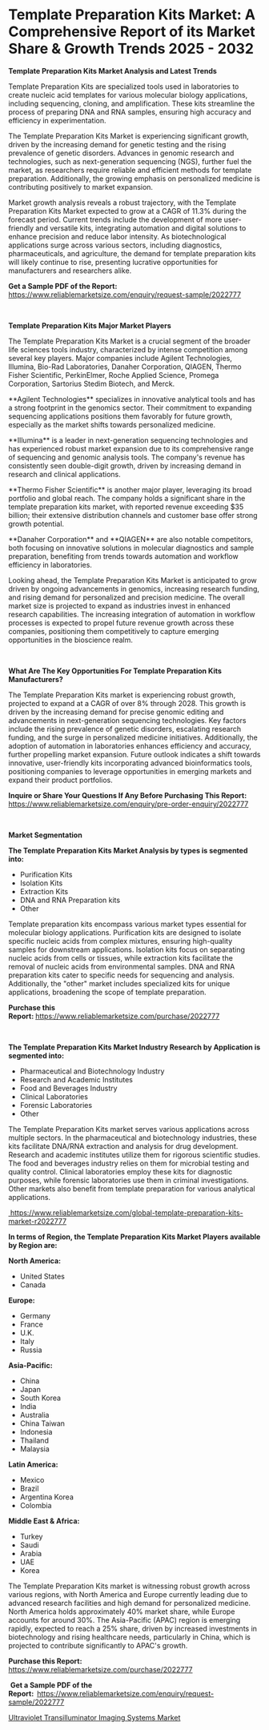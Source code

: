 <p><h1>Template Preparation Kits Market: A Comprehensive Report of its Market Share & Growth Trends 2025 - 2032</h1></p><p><strong>Template Preparation Kits Market Analysis and Latest Trends</strong></p>
<p><p>Template Preparation Kits are specialized tools used in laboratories to create nucleic acid templates for various molecular biology applications, including sequencing, cloning, and amplification. These kits streamline the process of preparing DNA and RNA samples, ensuring high accuracy and efficiency in experimentation.</p><p>The Template Preparation Kits Market is experiencing significant growth, driven by the increasing demand for genetic testing and the rising prevalence of genetic disorders. Advances in genomic research and technologies, such as next-generation sequencing (NGS), further fuel the market, as researchers require reliable and efficient methods for template preparation. Additionally, the growing emphasis on personalized medicine is contributing positively to market expansion.</p><p>Market growth analysis reveals a robust trajectory, with the Template Preparation Kits Market expected to grow at a CAGR of 11.3% during the forecast period. Current trends include the development of more user-friendly and versatile kits, integrating automation and digital solutions to enhance precision and reduce labor intensity. As biotechnological applications surge across various sectors, including diagnostics, pharmaceuticals, and agriculture, the demand for template preparation kits will likely continue to rise, presenting lucrative opportunities for manufacturers and researchers alike.</p></p>
<p><strong>Get a Sample PDF of the Report:&nbsp;</strong> <a href="https://www.reliablemarketsize.com/enquiry/request-sample/2022777?utm_campaign=1904&utm_medium=2&utm_source=Github&utm_content=ia&utm_term=29032025&utm_id=template-preparation-kits">https://www.reliablemarketsize.com/enquiry/request-sample/2022777</a></p>
<p>&nbsp;</p>
<p><strong>Template Preparation Kits Major Market Players</strong></p>
<p><p>The Template Preparation Kits Market is a crucial segment of the broader life sciences tools industry, characterized by intense competition among several key players. Major companies include Agilent Technologies, Illumina, Bio-Rad Laboratories, Danaher Corporation, QIAGEN, Thermo Fisher Scientific, PerkinElmer, Roche Applied Science, Promega Corporation, Sartorius Stedim Biotech, and Merck.</p><p>**Agilent Technologies** specializes in innovative analytical tools and has a strong footprint in the genomics sector. Their commitment to expanding sequencing applications positions them favorably for future growth, especially as the market shifts towards personalized medicine.</p><p>**Illumina** is a leader in next-generation sequencing technologies and has experienced robust market expansion due to its comprehensive range of sequencing and genomic analysis tools. The company's revenue has consistently seen double-digit growth, driven by increasing demand in research and clinical applications.</p><p>**Thermo Fisher Scientific** is another major player, leveraging its broad portfolio and global reach. The company holds a significant share in the template preparation kits market, with reported revenue exceeding $35 billion; their extensive distribution channels and customer base offer strong growth potential.</p><p>**Danaher Corporation** and **QIAGEN** are also notable competitors, both focusing on innovative solutions in molecular diagnostics and sample preparation, benefiting from trends towards automation and workflow efficiency in laboratories.</p><p>Looking ahead, the Template Preparation Kits Market is anticipated to grow driven by ongoing advancements in genomics, increasing research funding, and rising demand for personalized and precision medicine. The overall market size is projected to expand as industries invest in enhanced research capabilities. The increasing integration of automation in workflow processes is expected to propel future revenue growth across these companies, positioning them competitively to capture emerging opportunities in the bioscience realm.</p></p>
<p>&nbsp;</p>
<p><strong>What Are The Key Opportunities For Template Preparation Kits Manufacturers?</strong></p>
<p><p>The Template Preparation Kits market is experiencing robust growth, projected to expand at a CAGR of over 8% through 2028. This growth is driven by the increasing demand for precise genomic editing and advancements in next-generation sequencing technologies. Key factors include the rising prevalence of genetic disorders, escalating research funding, and the surge in personalized medicine initiatives. Additionally, the adoption of automation in laboratories enhances efficiency and accuracy, further propelling market expansion. Future outlook indicates a shift towards innovative, user-friendly kits incorporating advanced bioinformatics tools, positioning companies to leverage opportunities in emerging markets and expand their product portfolios.</p></p>
<p><strong>Inquire or Share Your Questions If Any Before Purchasing This Report:</strong> <a href="https://www.reliablemarketsize.com/enquiry/pre-order-enquiry/2022777?utm_campaign=1904&utm_medium=2&utm_source=Github&utm_content=ia&utm_term=29032025&utm_id=template-preparation-kits">https://www.reliablemarketsize.com/enquiry/pre-order-enquiry/2022777</a></p>
<p>&nbsp;</p>
<p><strong>Market Segmentation</strong></p>
<p><strong>The Template Preparation Kits Market Analysis by types is segmented into:</strong></p>
<p><ul><li>Purification Kits</li><li>Isolation Kits</li><li>Extraction Kits</li><li>DNA and RNA Preparation kits</li><li>Other</li></ul></p>
<p><p>Template preparation kits encompass various market types essential for molecular biology applications. Purification kits are designed to isolate specific nucleic acids from complex mixtures, ensuring high-quality samples for downstream applications. Isolation kits focus on separating nucleic acids from cells or tissues, while extraction kits facilitate the removal of nucleic acids from environmental samples. DNA and RNA preparation kits cater to specific needs for sequencing and analysis. Additionally, the "other" market includes specialized kits for unique applications, broadening the scope of template preparation.</p></p>
<p><strong>Purchase this Report:&nbsp;</strong><a href="https://www.reliablemarketsize.com/purchase/2022777?utm_campaign=1904&utm_medium=2&utm_source=Github&utm_content=ia&utm_term=29032025&utm_id=template-preparation-kits">https://www.reliablemarketsize.com/purchase/2022777</a></p>
<p>&nbsp;</p>
<p><strong>The Template Preparation Kits Market Industry Research by Application is segmented into:</strong></p>
<p><ul><li>Pharmaceutical and Biotechnology Industry</li><li>Research and Academic Institutes</li><li>Food and Beverages Industry</li><li>Clinical Laboratories</li><li>Forensic Laboratories</li><li>Other</li></ul></p>
<p><p>The Template Preparation Kits market serves various applications across multiple sectors. In the pharmaceutical and biotechnology industries, these kits facilitate DNA/RNA extraction and analysis for drug development. Research and academic institutes utilize them for rigorous scientific studies. The food and beverages industry relies on them for microbial testing and quality control. Clinical laboratories employ these kits for diagnostic purposes, while forensic laboratories use them in criminal investigations. Other markets also benefit from template preparation for various analytical applications.</p></p>
<p><a href="https://www.reliablemarketsize.com/global-template-preparation-kits-market-r2022777?utm_campaign=1904&utm_medium=2&utm_source=Github&utm_content=ia&utm_term=29032025&utm_id=template-preparation-kits">&nbsp;https://www.reliablemarketsize.com/global-template-preparation-kits-market-r2022777</a></p>
<p><strong>In terms of Region, the Template Preparation Kits Market Players available by Region are:</strong></p>
<p>
    <p> <strong> North America: </strong>
        <ul>
            <li>United States</li>
            <li>Canada</li>
        </ul>
        </p> 
    <p> <strong> Europe: </strong>
        <ul>
            <li>Germany</li>
            <li>France</li>
            <li>U.K.</li>
            <li>Italy</li>
            <li>Russia</li>
        </ul>
        </p> 
    <p> <strong> Asia-Pacific: </strong>
        <ul>
            <li>China</li>
            <li>Japan</li>
            <li>South Korea</li>
            <li>India</li>
            <li>Australia</li>
            <li>China Taiwan</li>
            <li>Indonesia</li>
            <li>Thailand</li>
            <li>Malaysia</li>
        </ul>
        </p> 
    <p> <strong> Latin America: </strong>
        <ul>
            <li>Mexico</li>
            <li>Brazil</li>
            <li>Argentina Korea</li>
            <li>Colombia</li>
        </ul>
        </p> 
    <p> <strong> Middle East & Africa: </strong>
        <ul>
            <li>Turkey</li>
            <li>Saudi</li>
            <li>Arabia</li>
            <li>UAE</li>
            <li>Korea</li>
        </ul>
    </p>
    </p>
<p><p>The Template Preparation Kits market is witnessing robust growth across various regions, with North America and Europe currently leading due to advanced research facilities and high demand for personalized medicine. North America holds approximately 40% market share, while Europe accounts for around 30%. The Asia-Pacific (APAC) region is emerging rapidly, expected to reach a 25% share, driven by increased investments in biotechnology and rising healthcare needs, particularly in China, which is projected to contribute significantly to APAC's growth.</p></p>
<p><strong>Purchase this Report: </strong><a href="https://www.reliablemarketsize.com/purchase/2022777?utm_campaign=1904&utm_medium=2&utm_source=Github&utm_content=ia&utm_term=29032025&utm_id=template-preparation-kits">https://www.reliablemarketsize.com/purchase/2022777</a></p>
<p>&nbsp;<strong>Get a Sample PDF of the Report:&nbsp;&nbsp;</strong><a href="https://www.reliablemarketsize.com/enquiry/request-sample/2022777?utm_campaign=1904&utm_medium=2&utm_source=Github&utm_content=ia&utm_term=29032025&utm_id=template-preparation-kits">https://www.reliablemarketsize.com/enquiry/request-sample/2022777</a></p>
<p><strong></strong></p>
<p><p><a href="https://github.com/marlanamarvn/Market-Research-Report-List-1/blob/main/ultraviolet-transilluminator-imaging-systems-market.md?utm_campaign=1904&utm_medium=2&utm_source=Github&utm_content=ia&utm_term=29032025&utm_id=template-preparation-kits">Ultraviolet Transilluminator Imaging Systems Market</a></p></p>